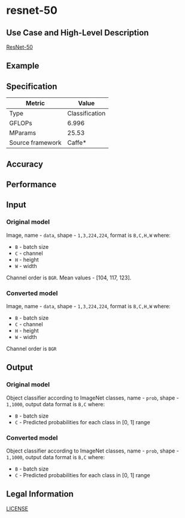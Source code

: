 # resnet-50

## Use Case and High-Level Description

[ResNet-50](https://arxiv.org/pdf/1512.03385.pdf)

## Example

## Specification

| Metric            | Value         |
|-------------------|---------------|
| Type              | Classification|
| GFLOPs            | 6.996         |
| MParams           | 25.53         |
| Source framework  | Caffe\*       |

## Accuracy

## Performance

## Input

### Original model

Image, name - `data`,  shape - `1,3,224,224`, format is `B,C,H,W` where:

- `B` - batch size
- `C` - channel
- `H` - height
- `W` - width

Channel order is `BGR`. 
Mean values - [104, 117, 123].

### Converted model

Image, name - `data`,  shape - `1,3,224,224`, format is `B,C,H,W` where:

- `B` - batch size
- `C` - channel
- `H` - height
- `W` - width

Channel order is `BGR`

## Output

### Original model

Object classifier according to ImageNet classes, name - `prob`,  shape - `1,1000`, output data format is `B,C` where:

- `B` - batch size
- `C` - Predicted probabilities for each class in  [0, 1] range

### Converted model

Object classifier according to ImageNet classes, name - `prob`,  shape - `1,1000`, output data format is `B,C` where:

- `B` - batch size
- `C` - Predicted probabilities for each class in  [0, 1] range

## Legal Information

[LICENSE](https://raw.githubusercontent.com/KaimingHe/deep-residual-networks/master/LICENSE)
